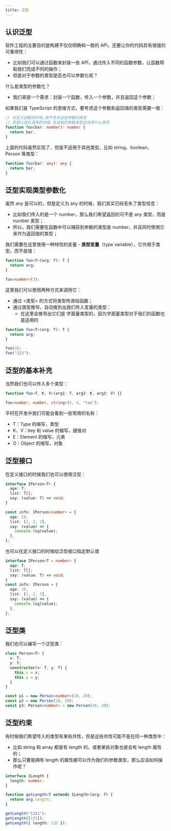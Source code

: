 ```yaml
---
title: 泛型
---
```


## 认识泛型

软件工程的主要目的是构建不仅仅明确和一致的 API，还要让你的代码具有很强的可重用性：

- 比如我们可以通过函数来封装一些 API，通过传入不同的函数参数，让函数帮助我们完成不同的操作；
- 但是对于参数的类型是否也可以参数化呢？

什么是类型的参数化？

- 我们来提一个需求：封装一个函数，传入一个参数，并且返回这个参数；

如果我们是 TypeScript 的思维方式，要考虑这个参数和返回值的类型需要一致：

```ts
// 在定义函数的时候,我不告诉这些参数的类型
// 而是让我在调用的时候.告诉我的参数类型应该是什么类型
function foo(bar: number): number {
  return bar;
}
```

上面的代码虽然实现了，但是不适用于其他类型，比如 string、boolean、Person 等类型：

```ts
function foo(bar: any): any {
  return bar;
}
```

## 泛型实现类型参数化

虽然 any 是可以的，但是定义为 any 的时候，我们其实已经丢失了类型信息：

- 比如我们传入的是一个 number，那么我们希望返回的可不是 any 类型，而是 number 类型；
- 所以，我们需要在函数中可以捕获到参数的类型是 number，并且同时使用它来作为返回值的类型；

我们需要在这里使用一种特性的变量 - **类型变量**（type variable），它作用于类型，而不是值：

```ts
function foo<T>(arg: T): T {
  return arg;
}

foo<number>(3);
```

这里我们可以使用两种方式来调用它：

- 通过 <类型> 的方式将类型传递给函数；
- 通过类型推导，自动推到出我们传入变量的类型：
  - 在这里会推导出它们是 字面量类型的，因为字面量类型对于我们的函数也是适用的

```ts
function foo<T>(arg: T): T {
  return arg;
}

foo(3);
foo("123");
```

## 泛型的基本补充

当然我们也可以传入多个类型：

```ts
function foo<T, K, V>(arg1: T, arg2: K, arg3: V) {}

foo<number, number, string>(1, 4, "tao");
```

平时在开发中我们可能会看到一些常用的名称：

- T：Type 的缩写，类型
- K、V：key 和 value 的缩写，键值对
- E：Element 的缩写，元素
- O：Object 的缩写，对象

## 泛型接口

在定义接口的时候我们也可以使用泛型：

```ts
interface IPerson<T> {
  age: T;
  list: T[];
  say: (value: T) => void;
}

const info: IPerson<number> = {
  age: 19,
  list: [1, 2, 3],
  say: (value) => {
    console.log(value);
  },
};
```

也可以在定义接口的时候给泛型接口指定默认值

```ts
interface IPerson<T = number> {
  age: T;
  list: T[];
  say: (value: T) => void;
}
const info: IPerson = {
  age: 19,
  list: [1, 2, 3],
  say: (value) => {
    console.log(value);
  },
};
```

## 泛型类

我们也可以编写一个泛型类：

```ts
class Person<T> {
  x: T;
  y: T;
  constructor(x: T, y: T) {
    this.x = x;
    this.y = y;
  }
}

const p1 = new Person<number>(10, 20);
const p2 = new Person(10, 20);
const p3: Person<number> = new Person(10, 20);
```

## 泛型约束

有时候我们希望传入的类型有某些共性，但是这些共性可能不是在同一种类型中：

- 比如 string 和 array 都是有 length 的，或者某些对象也是会有 length 属性的；
- 那么只要是拥有 length 的属性都可以作为我们的参数类型，那么应该如何操作呢？

```ts
interface ILength {
  length: number;
}

function getLength<T extends ILength>(arg: T) {
  return arg.length;
}

getLength("1321");
getLength([131]);
getLength({ length: 132 });
```

